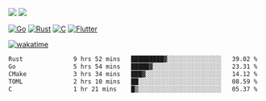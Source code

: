 [![](https://img.shields.io/badge/Windows_11-Pro-292e33?style=flat-square&logo=windows&logoColor=ffffff)](https://www.microsoft.com/en-us/windows/)
[![](https://img.shields.io/badge/macOS-Sequoia-292e33?style=flat-square&logo=apple&logoColor=ffffff)](https://www.apple.com/macbook-pro/) 

[![Go](https://img.shields.io/badge/-Go-DEA584?style=flat&logo=go&logoColor=000000)](https://golang.org/)
[![Rust](https://img.shields.io/badge/-Rust-DEA584?style=flat&logo=rust&logoColor=000000)](https://www.rust-lang.org)
[![C](https://img.shields.io/badge/--DEA584?style=flat&logo=c&logoColor=000000)](https://www.c-language.org/)
[![Flutter](https://img.shields.io/badge/-Flutter-DEA584?style=flat&logo=flutter&logoColor=000000)](https://flutter.dev/)

[![wakatime](https://wakatime.com/badge/user/9bb0c784-91ca-4b5c-8e9c-b13ece0f7b09.svg)](https://wakatime.com/@9bb0c784-91ca-4b5c-8e9c-b13ece0f7b09)


<!--START_SECTION:waka-->

```txt
Rust              9 hrs 52 mins   █████████▓░░░░░░░░░░░░░░░   39.02 %
Go                5 hrs 54 mins   █████▓░░░░░░░░░░░░░░░░░░░   23.31 %
CMake             3 hrs 34 mins   ███▓░░░░░░░░░░░░░░░░░░░░░   14.12 %
TOML              2 hrs 10 mins   ██░░░░░░░░░░░░░░░░░░░░░░░   08.59 %
C                 1 hr 21 mins    █▒░░░░░░░░░░░░░░░░░░░░░░░   05.37 %
```

<!--END_SECTION:waka-->
